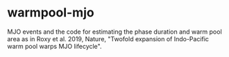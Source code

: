 # warmpool-mjo
MJO events and the code for estimating the phase duration and warm pool area as in Roxy et al. 2019, Nature, "Twofold expansion of Indo-Pacific warm pool warps MJO lifecycle".


